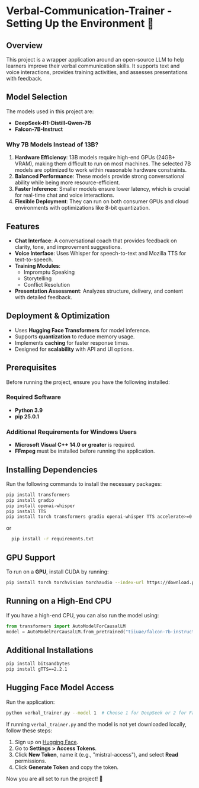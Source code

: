 # Verbal-Communication-Trainer - Setting Up the Environment 🚀

## Overview
This project is a wrapper application around an open-source LLM to help learners improve their verbal communication skills. It supports text and voice interactions, provides training activities, and assesses presentations with feedback.

## Model Selection
The models used in this project are:
- **DeepSeek-R1-Distill-Qwen-7B**
- **Falcon-7B-Instruct**

### Why 7B Models Instead of 13B?
1. **Hardware Efficiency**: 13B models require high-end GPUs (24GB+ VRAM), making them difficult to run on most machines. The selected 7B models are optimized to work within reasonable hardware constraints.
2. **Balanced Performance**: These models provide strong conversational ability while being more resource-efficient.
3. **Faster Inference**: Smaller models ensure lower latency, which is crucial for real-time chat and voice interactions.
4. **Flexible Deployment**: They can run on both consumer GPUs and cloud environments with optimizations like 8-bit quantization.

## Features
- **Chat Interface**: A conversational coach that provides feedback on clarity, tone, and improvement suggestions.
- **Voice Interface**: Uses Whisper for speech-to-text and Mozilla TTS for text-to-speech.
- **Training Modules**:
  - Impromptu Speaking
  - Storytelling
  - Conflict Resolution
- **Presentation Assessment**: Analyzes structure, delivery, and content with detailed feedback.

## Deployment & Optimization
- Uses **Hugging Face Transformers** for model inference.
- Supports **quantization** to reduce memory usage.
- Implements **caching** for faster response times.
- Designed for **scalability** with API and UI options.



## Prerequisites
Before running the project, ensure you have the following installed:

### Required Software
- **Python 3.9**
- **pip 25.0.1**

### Additional Requirements for Windows Users
- **Microsoft Visual C++ 14.0 or greater** is required.
- **FFmpeg** must be installed before running the application.

## Installing Dependencies
Run the following commands to install the necessary packages:

```sh
pip install transformers
pip install gradio
pip install openai-whisper
pip install TTS
pip install torch transformers gradio openai-whisper TTS accelerate>=0.26.0
```
or 
 ```bash
   pip install -r requirements.txt
 ```

## GPU Support
To run on a **GPU**, install CUDA by running:
```sh
pip install torch torchvision torchaudio --index-url https://download.pytorch.org/whl/cu121
```

## Running on a High-End CPU
If you have a high-end CPU, you can also run the model using:
```python
from transformers import AutoModelForCausalLM
model = AutoModelForCausalLM.from_pretrained("tiiuae/falcon-7b-instruct", device_map="cpu")
```

## Additional Installations
```sh
pip install bitsandbytes
pip install gTTS==2.2.1
```

## Hugging Face Model Access

Run the application:
   ```bash
   python verbal_trainer.py --model 1  # Choose 1 for DeepSeek or 2 for Falcon
   ```
If running `verbal_trainer.py` and the model is not yet downloaded locally, follow these steps:
1. Sign up on [Hugging Face](https://huggingface.co/).
2. Go to **Settings > Access Tokens**.
3. Click **New Token**, name it (e.g., "mistral-access"), and select **Read** permissions.
4. Click **Generate Token** and copy the token.



Now you are all set to run the project! 🚀

